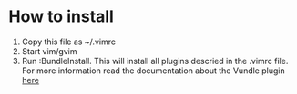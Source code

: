 # How to install
1. Copy this file as ~/.vimrc
2. Start vim/gvim
3. Run :BundleInstall. This will install all plugins descried in the .vimrc file. For more information read the documentation about the Vundle plugin [here](https://github.com/gmarik/vundle)
